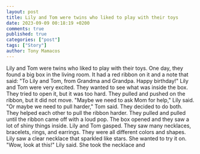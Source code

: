 ```yaml
---
layout: post
title: Lily and Tom were twins who liked to play with their toys
date: 2023-09-09 00:18:19 +0200
comments: true
published: true
categories: ["post"]
tags: ["Story"]
author: Tony Mamacos
---
```

Lily and Tom were twins who liked to play with their toys. One day, they found a big box in the living room. It had a red ribbon on it and a note that said: "To Lily and Tom, from Grandma and Grandpa. Happy birthday!"
Lily and Tom were very excited. They wanted to see what was inside the box. They tried to open it, but it was too hard. They pulled and pushed on the ribbon, but it did not move.
"Maybe we need to ask Mom for help," Lily said.
"Or maybe we need to pull harder," Tom said.
They decided to do both. They helped each other to pull the ribbon harder. They pulled and pulled until the ribbon came off with a loud pop. The box opened and they saw a lot of shiny things inside.
Lily and Tom gasped. They saw many necklaces, bracelets, rings, and earrings. They were all different colors and shapes. Lily saw a clear necklace that sparkled like stars. She wanted to try it on.
"Wow, look at this!" Lily said. She took the necklace and
